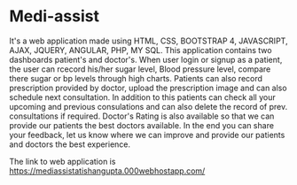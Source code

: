 # Medi-assist
It's a web application made using HTML, CSS, BOOTSTRAP 4, JAVASCRIPT, AJAX, JQUERY, ANGULAR, PHP, MY SQL. 
This application contains two dashboards patient's and doctor's. When user login or signup as a  patient, the user can rcecord his/her sugar level, Blood pressure level, compare there sugar or bp levels through high charts.
Patients can also record prescription provided by doctor, upload the prescription image and can also schedule next consultation. In addition to this patients can check all your upcoming and previous consulations and can also delete the record of prev. consultations if required.
Doctor's Rating is also available so that we can provide our patients the best doctors available.
In the end you can share your feedback, let us know where we can improve and provide our patients and doctors the best experience.

The link to web application is https://mediassistatishangupta.000webhostapp.com/
